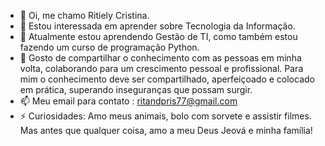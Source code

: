 - 👋 Oi, me chamo Ritiely Cristina.
- 👀 Estou interessada em aprender sobre Tecnologia da Informação.
- 🌱 Atualmente estou aprendendo Gestão de TI, como também estou fazendo um curso de programação Python.
- 💞️ Gosto de compartilhar o conhecimento com as pessoas em minha volta, colaborando para um crescimento pessoal e profissional. Para mim o conhecimento deve ser compartilhado, aperfeiçoado e colocado em prática, superando inseguranças que possam surgir.
- 📫 Meu email para contato : ritandpris77@gmail.com
- ⚡ Curiosidades: Amo meus animais, bolo com sorvete e assistir filmes. Mas antes que qualquer coisa, amo a meu Deus Jeová e minha família!

<!---
RitielyCristina/RitielyCristina is a ✨ special ✨ repository because its `README.md` (this file) appears on your GitHub profile.
You can click the Preview link to take a look at your changes.
--->
